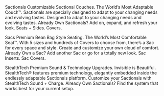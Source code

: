 Sactionals
Customizable Sectional Couches. The World’s Most Adaptable Couch™. Sactionals are specially designed to adapt to your changing needs and evolving tastes. Designed to adapt to your changing needs and evolving tastes. Already Own Sactionals? Add on, expand, and refresh your look. Seats + Sides. Covers.

Sacs
Premium Bean Bag Style Seating. The World’s Most Comfortable Seat™. With 5 sizes and hundreds of Covers to choose from, there’s a Sac for every space and style. Create and customize your own cloud of comfort. Already Own a Sac? Add another Sac or go for a totally new look. Sac Inserts. Sac Covers.

StealthTech
Premium Sound & Technology Upgrades. Invisible is Beautiful. StealthTech® features premium technology, elegantly embedded inside the endlessly adaptable Sactionals platform. Customize your Sactionals with StealthTech Sound + Charge. Already Own Sactionals? Find the system that works best for your current setup.